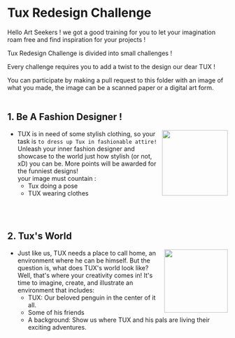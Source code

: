 
# Tux Redesign Challenge


Hello Art Seekers ! we got a good training for you to let your imagination roam free and find inspiration for your projects ! <br>

Tux Redesign Challenge is divided into small challenges ! <br>

Every challenge requires you to add a twist to the design our dear TUX !<br>

You can participate by making a pull request to this folder with an image of what you made, the image can be a scanned paper or a digital art form.
<br>
<br>

## 1. Be A Fashion Designer !
<img  src="https://www.pixenli.com/image/VF4CfaaK"  width="150"  height="150"  align="right">

* TUX is in need of some stylish clothing, so your task is `to dress up Tux in fashionable attire!` Unleash your inner fashion designer and showcase to the world just how stylish (or not, xD) you can be. More points will be awarded for the funniest designs!<br>your image must countain :
  + Tux doing a pose
  + TUX wearing clothes
<br>
<br>


## 2. Tux's World
<img  src="https://www.pixenli.com/image/OJjyy1f3"  width="145"  height="145"  align="right">

* Just like us, TUX needs a place to call home, an environment where he can be himself. But the question is, what does TUX's world look like? Well, that's where your creativity comes in! It's time to imagine, create, and illustrate an environment that includes:
  + TUX: Our beloved penguin in the center of it all.
  + Some of his friends
  + A background: Show us where TUX and his pals are living their exciting adventures.